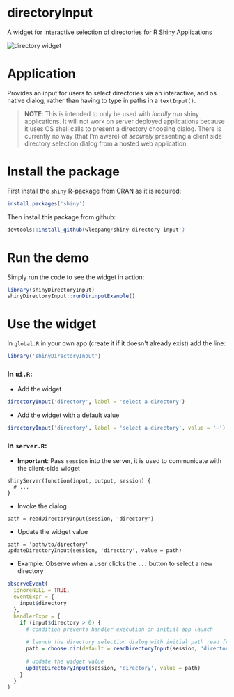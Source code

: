 # directoryInput
A widget for interactive selection of directories for R Shiny Applications

![directory widget](screenshot.png)

# Application
Provides an input for users to select directories via an interactive, and os native 
dialog, rather than having to type in paths in a `textInput()`.

> **NOTE**: This is intended to only be used with _locally run_ shiny applications.  It will not work on server deployed applications because it uses OS shell calls to present a directory choosing dialog.  There is currently no way (that I'm aware) of _securely_ presenting a client side directory selection dialog from a hosted web application.

# Install the package
First install the `shiny` R-package from CRAN as it is required:

```r
install.packages('shiny')
```

Then install this package from github:

```r
devtools::install_github(wleepang/shiny-directory-input')
```


# Run the demo

Simply run the code to see the widget in action:

```r
library(shinyDirectoryInput)
shinyDirectoryInput::runDirinputExample()
```

# Use the widget

In `global.R` in your own app (create it if it doesn't already exist) add the line:

```r
library('shinyDirectoryInput')
```

### In `ui.R`:
* Add the widget
```r
directoryInput('directory', label = 'select a directory')
```

* Add the widget with a default value
```r
directoryInput('directory', label = 'select a directory', value = '~')
```


### In `server.R`:
* **Important**: Pass `session` into the server, it is used to communicate with the client-side widget
```
shinyServer(function(input, output, session) {
  # ...
}
```

* Invoke the dialog
```
path = readDirectoryInput(session, 'directory')
```

* Update the widget value
```
path = 'path/to/directory'
updateDirectoryInput(session, 'directory', value = path)
```

* Example: Observe when a user clicks the `...` button to select a new directory
```r
observeEvent(
  ignoreNULL = TRUE,
  eventExpr = {
    input$directory
  },
  handlerExpr = {
    if (input$directory > 0) {
      # condition prevents handler execution on initial app launch
      
      # launch the directory selection dialog with initial path read from the widget
      path = choose.dir(default = readDirectoryInput(session, 'directory'))
      
      # update the widget value
      updateDirectoryInput(session, 'directory', value = path)
    }
  }
)
```
